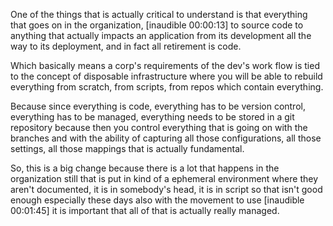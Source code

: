 One of the things that is actually critical to understand is that everything that goes on in the organization, [inaudible 00:00:13] to source code to anything that actually impacts an application from its development all the way to its deployment, and in fact all retirement is code.

Which basically means a corp's requirements of the dev's work flow is tied to the concept of disposable infrastructure where you will be able to rebuild everything from scratch, from scripts, from repos which contain everything.

Because since everything is code, everything has to be version control, everything has to be managed, everything needs to be stored in a git repository because then you control everything that is going on with the branches and with the ability of capturing all those configurations, all those settings, all those mappings that is actually fundamental.

So, this is a big change because there is a lot that happens in the organization still that is put in kind of a ephemeral environment where they aren't documented, it is in somebody's head, it is in script so that isn't good enough especially these days also with the movement to use [inaudible 00:01:45] it is important that all of that is actually really managed.
